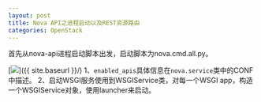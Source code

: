 ```yaml
---
layout: post
title: Nova API之进程启动以及REST资源路由
categories: OpenStack
---
```


首先从nova-api进程启动脚本出发，启动脚本为nova.cmd.all.py。


[<img src="{{ site.baseurl }}/images/openstack/nova-api_start.jpg"/>]({{ site.baseurl }}/)
1、`enabled_apis`具体信息在`nova.service`类中的CONF中描述。
2、启动WSGI服务使用到WSGIService类，对每一个WSGI app，构造一个WSGIService对象，使用launcher来启动。

